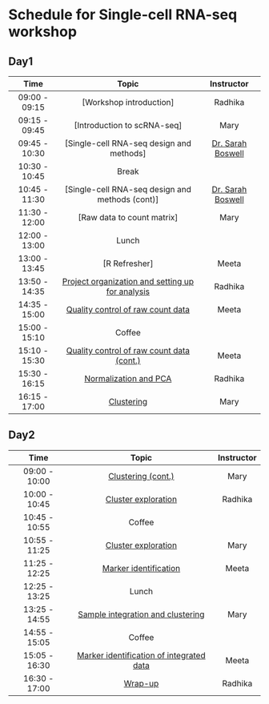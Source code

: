 # Schedule for Single-cell RNA-seq workshop

## Day1

| Time |  Topic  | Instructor |
|:-----------:|:----------:|:--------:|
| 09:00 - 09:15 | [Workshop introduction] | Radhika
| 09:15 - 09:45 | [Introduction to scRNA-seq] | Mary
| 09:45 - 10:30 | [Single-cell RNA-seq design and methods] | [Dr. Sarah Boswell](https://scholar.harvard.edu/saboswell) |
| 10:30 - 10:45 | Break | |
| 10:45 - 11:30 | [Single-cell RNA-seq design and methods (cont)] | [Dr. Sarah Boswell](https://scholar.harvard.edu/saboswell) |
| 11:30 - 12:00 | [Raw data to count matrix] | Mary |
| 12:00 - 13:00 | Lunch | |
| 13:00 - 13:45 | [R Refresher] | Meeta |
| 13:50 - 14:35 | [Project organization and setting up for analysis ](https://hbctraining.github.io/scRNA-seq/lessons/02_SC_quality_control-setup.html)  | Radhika |
| 14:35 - 15:00 | [Quality control of raw count data](https://hbctraining.github.io/scRNA-seq/lessons/03_SC_quality_control.html)  | Meeta |
| 15:00 - 15:10 | Coffee | |
| 15:10 - 15:30 | [Quality control of raw count data (cont.)](https://hbctraining.github.io/scRNA-seq/lessons/03_SC_quality_control.html#assessing-the-quality-metrics)  | Meeta |
| 15:30 - 16:15 | [Normalization and PCA](../lessons/04_normalization_and_PCA.md) | Radhika |
| 16:15 - 17:00 | [Clustering](https://hbctraining.github.io/scRNA-seq/lessons/05_SC_clustering_cells.html)  | Mary |


## Day2

| Time |  Topic  | Instructor |
|:-----------:|:----------:|:--------:|
| 09:00 - 10:00 | [Clustering (cont.)](../lessons/05_SC_clustering_cells.md)  | Mary |
| 10:00 - 10:45 | [Cluster exploration](../lessons/06_SC_clustering_quality_control.md)  | Radhika |
| 10:45 - 10:55 | Coffee | |
| 10:55 - 11:25 | [Cluster exploration](../lessons/06_SC_clustering_quality_control.md#exploring-known-cell-type-markers)  | Mary |
| 11:25 - 12:25 | [Marker identification](../lessons/07_SC_marker_identification.md) | Meeta |
| 12:25 - 13:25 | Lunch | |
| 13:25 - 14:55 | [Sample integration and clustering](../lessons/08_SC_clustering_analysis_integration.md) | Mary |
| 14:55 - 15:05 | Coffee | |
| 15:05 - 16:30 | [Marker identification of integrated data](../lessons/09_SC_marker_identification_integration.md) | Meeta |
| 16:30 - 17:00 | [Wrap-up](https://github.com/hbctraining/scRNA-seq/blob/master/slides/workshop_wrapup.pdf) | Radhika |
